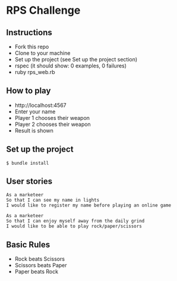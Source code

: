 # RPS Challenge

Instructions
-------
- Fork this repo
- Clone to your machine
- Set up the project (see Set up the project section)
- rspec (it should show: 0 examples, 0 failures)
- ruby rps_web.rb

How to play
--------
- http://localhost:4567
- Enter your name
- Player 1 chooses their weapon
- Player 2 chooses their weapon
- Result is shown

Set up the project
-------
```
$ bundle install

```


User stories
-------
```
As a marketeer
So that I can see my name in lights
I would like to register my name before playing an online game

As a marketeer
So that I can enjoy myself away from the daily grind
I would like to be able to play rock/paper/scissors
```

## Basic Rules

- Rock beats Scissors
- Scissors beats Paper
- Paper beats Rock
